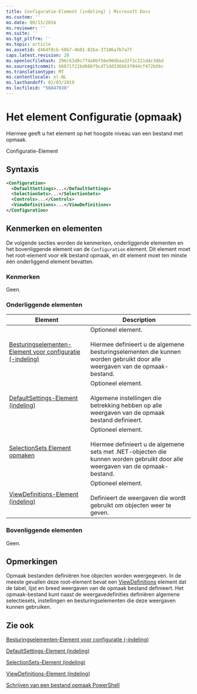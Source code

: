 ```yaml
---
title: Configuratie-Element (indeling) | Microsoft Docs
ms.custom: ''
ms.date: 09/13/2016
ms.reviewer: ''
ms.suite: ''
ms.tgt_pltfrm: ''
ms.topic: article
ms.assetid: d46df0cb-50b7-4b81-82ba-37186a7b7a7f
caps.latest.revision: 28
ms.openlocfilehash: 296c63d0c774a0bf56e90dbaa32f2c221d4c3dbd
ms.sourcegitcommit: b6871f21bd666f9cd71dd336bb3f844cf472b56c
ms.translationtype: MT
ms.contentlocale: nl-NL
ms.lasthandoff: 02/03/2019
ms.locfileid: "56847038"
---
```

# <a name="configuration-element-format"></a>Het element Configuratie (opmaak)

Hiermee geeft u het element op het hoogste niveau van een bestand met opmaak.

Configuratie-Element

## <a name="syntax"></a>Syntaxis

```xml
<Configuration>
  <DefaultSettings>...</DefaultSettings>
  <SelectionSets>...</SelectionSets>
  <Controls>...</Controls>
  <ViewDefinitions>...</ViewDefinitions>
</Configuration>

```

## <a name="attributes-and-elements"></a>Kenmerken en elementen

De volgende secties worden de kenmerken, onderliggende elementen en het bovenliggende element van de `Configuration` element. Dit element moet het root-element voor elk bestand opmaak, en dit element moet ten minste één onderliggend element bevatten.

### <a name="attributes"></a>Kenmerken

Geen.

### <a name="child-elements"></a>Onderliggende elementen

|Element|Description|
|-------------|-----------------|
|[Besturingselementen-Element voor configuratie (-indeling)](./controls-element-for-configuration-format.md)|Optioneel element.<br /><br /> Hiermee definieert u de algemene besturingselementen die kunnen worden gebruikt door alle weergaven van de opmaak-bestand.|
|[DefaultSettings-Element (indeling)](./defaultsettings-element-format.md)|Optioneel element.<br /><br /> Algemene instellingen die betrekking hebben op alle weergaven van de opmaak bestand definieert.|
|[SelectionSets Element opmaken](./selectionsets-element-format.md)|Optioneel element.<br /><br /> Hiermee definieert u de algemene sets met .NET-objecten die kunnen worden gebruikt door alle weergaven van de opmaak-bestand.|
|[ViewDefinitions-Element (indeling)](./viewdefinitions-element-format.md)|Optioneel element.<br /><br /> Definieert de weergaven die wordt gebruikt om objecten weer te geven.|

### <a name="parent-elements"></a>Bovenliggende elementen

Geen.

## <a name="remarks"></a>Opmerkingen

Opmaak bestanden definiëren hoe objecten worden weergegeven. In de meeste gevallen deze root-element bevat een [ViewDefinitions](./viewdefinitions-element-format.md) element dat de tabel, lijst en breed weergaven van de opmaak bestand definieert. Het opmaak-bestand kunt naast de weergavedefinities definiëren algemene selectiesets, instellingen en besturingselementen die deze weergaven kunnen gebruiken.

## <a name="see-also"></a>Zie ook

[Besturingselementen-Element voor configuratie (-indeling)](./controls-element-for-configuration-format.md)

[DefaultSettings-Element (indeling)](./defaultsettings-element-format.md)

[SelectionSets-Element (indeling)](./selectionsets-element-format.md)

[ViewDefinitions-Element (indeling)](./viewdefinitions-element-format.md)

[Schrijven van een bestand opmaak PowerShell](./writing-a-powershell-formatting-file.md)
